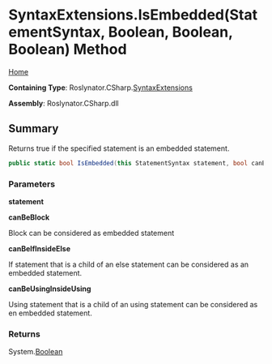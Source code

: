 # SyntaxExtensions\.IsEmbedded\(StatementSyntax, Boolean, Boolean, Boolean\) Method

[Home](../../../../README.md)

**Containing Type**: Roslynator\.CSharp\.[SyntaxExtensions](../README.md)

**Assembly**: Roslynator\.CSharp\.dll

## Summary

Returns true if the specified statement is an embedded statement\.

```csharp
public static bool IsEmbedded(this StatementSyntax statement, bool canBeBlock = false, bool canBeIfInsideElse = true, bool canBeUsingInsideUsing = true)
```

### Parameters

**statement**

**canBeBlock**

Block can be considered as embedded statement

**canBeIfInsideElse**

If statement that is a child of an else statement can be considered as an embedded statement\.

**canBeUsingInsideUsing**

Using statement that is a child of an using statement can be considered as en embedded statement\.

### Returns

System\.[Boolean](https://docs.microsoft.com/en-us/dotnet/api/system.boolean)

